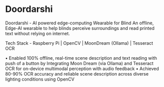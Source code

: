 # Doordarshi

Doordarshi - AI powered edge-computing Wearable for Blind
An offline, Edge-AI wearable to help blinds perceive surroundings and read printed text without relying on internet.

Tech Stack - Raspberry Pi | OpenCV | MoonDream (Ollama) | Tesseract OCR

 • Enabled 100% offline, real-time scene description and text reading with push of a button by Integrating Moon
Dream (via Ollama) and Tesseract OCR for on-device multimodal perception with audio feedback
 • Achieved 80-90% OCR accuracy and reliable scene description across diverse lighting conditions using OpenCV
